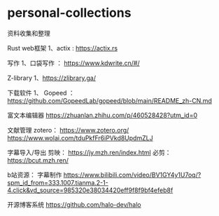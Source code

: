 # personal-collections
资料收集和整理

Rust web框架
1、actix : https://actix.rs

写作
1、口袋写作 ： https://www.kdwrite.cn/#/

Z-library
1、https://zlibrary.ga/

下载软件
1、 Gopeed ： https://github.com/GopeedLab/gopeed/blob/main/README_zh-CN.md


富文本编辑器
https://zhuanlan.zhihu.com/p/460528428?utm_id=0

文献管理
zotero： https://www.zotero.org/
https://www.wolai.com/tduPkfFr6iPVkd8UpdmZLJ

字幕导入/导出
剪映： https://jy.mzh.ren/index.html
必剪： https://bcut.mzh.ren/

b站资源：
字幕制作 https://www.bilibili.com/video/BV1GY4y1U7oq/?spm_id_from=333.1007.tianma.2-1-4.click&vd_source=985320e38034420eff9f8f9bf4efeb8f

开源博客系统
https://github.com/halo-dev/halo